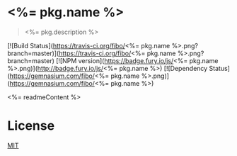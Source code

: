 # <%= pkg.name %>

> <%= pkg.description %>

[![Build Status](https://travis-ci.org/fibo/<%= pkg.name %>.png?branch=master)](https://travis-ci.org/fibo/<%= pkg.name %>.png?branch=master) [![NPM version](https://badge.fury.io/js/<%= pkg.name %>.png)](http://badge.fury.io/js/<%= pkg.name %>) [![Dependency Status](https://gemnasium.com/fibo/<%= pkg.name %>.png)](https://gemnasium.com/fibo/<%= pkg.name %>)

<%= readmeContent %>

# License

[MIT](http://fibo.mit-license.org/)

